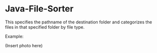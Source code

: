 # Java-File-Sorter
This specifies the pathname of the destination folder and categorizes the files in that specified folder by file type. 


Example: 

(Insert photo here)


